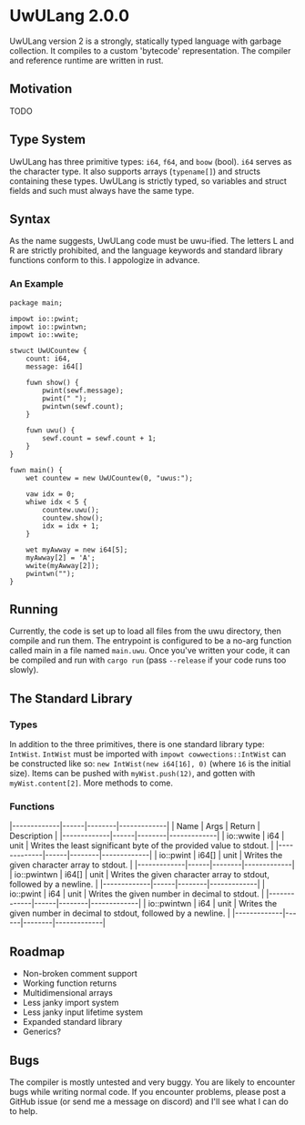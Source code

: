 # UwULang 2.0.0
UwULang version 2 is a strongly, statically typed language with garbage collection.  It compiles to a custom 'bytecode' representation.  The compiler and reference runtime are written in rust.

## Motivation
TODO

## Type System
UwULang has three primitive types: `i64`, `f64`, and `boow` (bool).  `i64` serves as the character type.  It also supports arrays (`typename[]`) and structs containing these types.  UwULang is strictly typed, so variables and struct fields and such must always have the same type.

## Syntax
As the name suggests, UwULang code must be uwu-ified.  The letters L and R are strictly prohibited, and the language keywords and standard library functions conform to this.  I appologize in advance.

### An Example
```
package main;

impowt io::pwint;
impowt io::pwintwn;
impowt io::wwite;

stwuct UwUCountew {
    count: i64,
    message: i64[]

    fuwn show() {
        pwint(sewf.message);
        pwint(" ");
        pwintwn(sewf.count);
    }

    fuwn uwu() {
        sewf.count = sewf.count + 1;
    }
}

fuwn main() {
    wet countew = new UwUCountew(0, "uwus:");

    vaw idx = 0;
    whiwe idx < 5 {
        countew.uwu();
        countew.show();
        idx = idx + 1;
    }

    wet myAwway = new i64[5];
    myAwway[2] = 'A';
    wwite(myAwway[2]);
    pwintwn("");
}
```

## Running
Currently, the code is set up to load all files from the uwu directory, then compile and run them.  The entrypoint is configured to be a no-arg function called main in a file named `main.uwu`.  Once you've written your code, it can be compiled and run with `cargo run` (pass `--release` if your code runs too slowly).

## The Standard Library
### Types
In addition to the three primitives, there is one standard library type: `IntWist`.  `IntWist` must be imported with `impowt cowwections::IntWist` can be constructed like so: `new IntWist(new i64[16], 0)` (where `16` is the initial size).  Items can be pushed with `myWist.push(12)`, and gotten with `myWist.content[2]`.  More methods to come.

### Functions
|-------------|------|--------|-------------|
|    Name     | Args | Return | Description |
|-------------|------|--------|-------------|
| io::wwite   | i64  | unit   | Writes the least significant byte of the provided value to stdout. |
|-------------|------|--------|-------------|
| io::pwint   | i64[] | unit   | Writes the given character array to stdout. |
|-------------|------|--------|-------------|
| io::pwintwn | i64[] | unit   | Writes the given character array to stdout, followed by a newline. |
|-------------|------|--------|-------------|
| io::pwint   | i64  | unit   | Writes the given number in decimal to stdout. |
|-------------|------|--------|-------------|
| io::pwintwn | i64  | unit   | Writes the given number in decimal to stdout, followed by a newline. |
|-------------|------|--------|-------------|


## Roadmap
 * Non-broken comment support
 * Working function returns
 * Multidimensional arrays
 * Less janky import system
 * Less janky input lifetime system
 * Expanded standard library
 * Generics?

## Bugs
The compiler is mostly untested and very buggy.  You are likely to encounter bugs while writing normal code.  If you encounter problems, please post a GitHub issue (or send me a message on discord) and I'll see what I can do to help.
